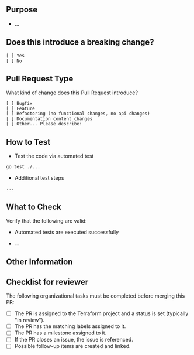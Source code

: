 ## Purpose
<!-- Describe the intention of the changes being proposed. What problem does it solve or functionality does it add? -->
* ...

## Does this introduce a breaking change?
<!-- Mark one with an "x". -->
```
[ ] Yes
[ ] No
```

## Pull Request Type

What kind of change does this Pull Request introduce?
<!-- Please check the one that applies to this PR using "X". -->
```
[ ] Bugfix
[ ] Feature
[ ] Refactoring (no functional changes, no api changes)
[ ] Documentation content changes
[ ] Other... Please describe:
```

## How to Test

* Test the code via automated test

```bash
go test ./...
```

<!-- Add additional steps if applicable -->
* Additional test steps

```
...
```

## What to Check

Verify that the following are valid:

* Automated tests are executed successfully
<!-- Add additional conditions if applicable -->
* ...

## Other Information
<!-- Add any other helpful information that may be needed here. -->

## Checklist for reviewer

<!-- This checklist needs to completed by the reviewer of the PR -->
The following organizational tasks must be completed before merging this PR:

* [ ] The PR is assigned to the Terraform project and a status is set (typically "in review").
* [ ] The PR has the matching labels assigned to it.
* [ ] The PR has a milestone assigned to it.
* [ ] If the PR closes an issue, the issue is referenced.
* [ ] Possible follow-up items are created and linked.
